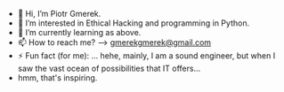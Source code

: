 - 👋 Hi, I’m Piotr Gmerek.
- 👀 I’m interested in Ethical Hacking and programming in Python.
- 🌱 I’m currently learning as above.
- 📫 How to reach me? --> gmerekgmerek@gmail.com
- ⚡ Fun fact (for me): ... hehe, mainly, I am a sound engineer, but when I saw the vast ocean of possibilities that IT offers...
- hmm, that's inspiring.

<!---
PiotrGm/PiotrGm is a ✨ special ✨ repository because its `README.md` (this file) appears on your GitHub profile.
You can click the Preview link to take a look at your changes.
--->
